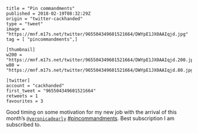 ```
title = "Pin commandments"
published = 2018-02-19T08:32:29Z
origin = "twitter-cackhanded"
type = "tweet"
image = "https://mnf.m17s.net/twitter/965504349601521664/DWYpE1JX0AAIqjd.jpg"
tag = [ "pincommandments",]

[thumbnail]
w200 = "https://mnf.m17s.net/twitter/965504349601521664/DWYpE1JX0AAIqjd.200.jpg"
w80 = "https://mnf.m17s.net/twitter/965504349601521664/DWYpE1JX0AAIqjd.80.jpg"

[twitter]
account = "cackhanded"
first_tweet = "965504349601521664"
retweets = 1
favourites = 3
```

Good timing on some motivation for my new job with the arrival of this month’s [`@veronicadearly`](https://twitter.com/veronicadearly) [#pincommandments](/tags/pincommandments/). Best subscription I am subscribed to.

<p class='image'><img src='https://mnf.m17s.net/twitter/965504349601521664/DWYpE1JX0AAIqjd.jpg' alt=''></p>

